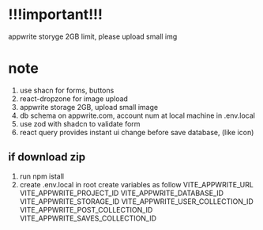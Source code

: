 # !!!important!!!
appwrite storyge 2GB limit, please upload small img

# note
1. use shacn for forms, buttons
2. react-dropzone for image upload
3. appwrite storage 2GB, upload small image 
4. db schema on appwrite.com, account num at local machine in .env.local
5. use zod with shadcn to validate form
6. react query provides instant ui change before save database, (like icon)

## if download zip
1. run npm istall
2. create .env.local in root create variables as follow
VITE_APPWRITE_URL
VITE_APPWRITE_PROJECT_ID
VITE_APPWRITE_DATABASE_ID
VITE_APPWRITE_STORAGE_ID
VITE_APPWRITE_USER_COLLECTION_ID
VITE_APPWRITE_POST_COLLECTION_ID
VITE_APPWRITE_SAVES_COLLECTION_ID